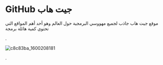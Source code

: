 # GitHub جيت هاب


موقع جيت هاب  جاذب لجميع مهووسي البرمجية حول العالم
وهو أحد أهم المواقع التي تحتوي كمية هائلة برمجة


.

![c8c83ba_1600208181](https://user-images.githubusercontent.com/55116927/187592886-708d8679-62cd-43bf-bb75-e2d5022d8adc.jpg)

.
